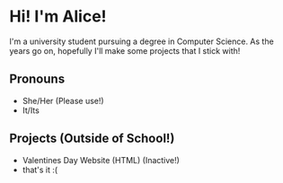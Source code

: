 # Hi! I'm Alice!
I'm a university student pursuing a degree in Computer Science. As the years go on, hopefully I'll make some projects that I stick with! 

## Pronouns
- She/Her (Please use!)
- It/Its
## Projects (Outside of School!)
- Valentines Day Website (HTML) (Inactive!)
- that's it :(
<!--
**Whonki/Whonki** is a ✨ _special_ ✨ repository because its `README.md` (this file) appears on your GitHub profile.

Here are some ideas to get you started:

- 🔭 I’m currently working on ...
- 🌱 I’m currently learning ...
- 👯 I’m looking to collaborate on ...
- 🤔 I’m looking for help with ...
- 💬 Ask me about ...
- 📫 How to reach me: ...
- 😄 Pronouns: ...
- ⚡ Fun fact: ...
-->
